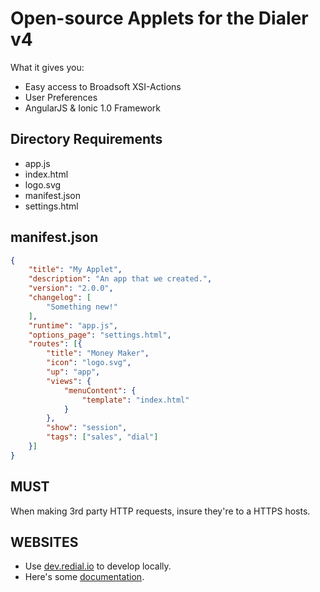 # Open-source Applets for the Dialer v4

What it gives you:

 * Easy access to Broadsoft XSI-Actions
 * User Preferences
 * AngularJS & Ionic 1.0 Framework

## Directory Requirements

 * app.js
 * index.html
 * logo.svg
 * manifest.json
 * settings.html

## manifest.json

```json
{
	"title": "My Applet",
	"description": "An app that we created.",
	"version": "2.0.0",
	"changelog": [
		"Something new!"
	],
	"runtime": "app.js",
	"options_page": "settings.html",
	"routes": [{
		"title": "Money Maker",
		"icon": "logo.svg",
		"up": "app",
		"views": {
			"menuContent": {
				"template": "index.html"
			}
		},
		"show": "session",
		"tags": ["sales", "dial"]
	}]
}
```

## MUST

When making 3rd party HTTP requests, insure they're to a HTTPS hosts.


## WEBSITES

 * Use [dev.redial.io](http://dev.redial.io) to develop locally.
 * Here's some [documentation](http://docs.redial.io/m/63341).
